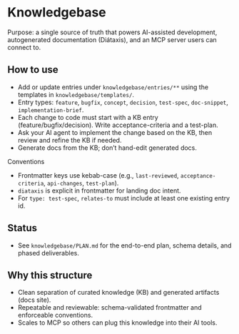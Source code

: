 # Knowledgebase

Purpose: a single source of truth that powers AI-assisted development, autogenerated documentation (Diátaxis), and an MCP server users can connect to.

## How to use

- Add or update entries under `knowledgebase/entries/**` using the templates in `knowledgebase/templates/`.
- Entry types: `feature`, `bugfix`, `concept`, `decision`, `test-spec`, `doc-snippet`, `implementation-brief`.
- Each change to code must start with a KB entry (feature/bugfix/decision). Write acceptance-criteria and a test-plan.
- Ask your AI agent to implement the change based on the KB, then review and refine the KB if needed.
- Generate docs from the KB; don’t hand-edit generated docs.

Conventions

- Frontmatter keys use kebab-case (e.g., `last-reviewed`, `acceptance-criteria`, `api-changes`, `test-plan`).
- `diataxis` is explicit in frontmatter for landing doc intent.
- For `type: test-spec`, `relates-to` must include at least one existing entry id.

## Status

- See `knowledgebase/PLAN.md` for the end-to-end plan, schema details, and phased deliverables.

## Why this structure

- Clean separation of curated knowledge (KB) and generated artifacts (docs site).
- Repeatable and reviewable: schema-validated frontmatter and enforceable conventions.
- Scales to MCP so others can plug this knowledge into their AI tools.
